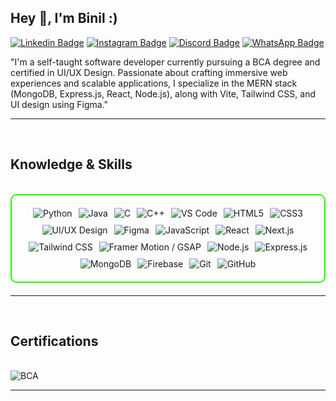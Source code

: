 ## Hey 👋, I'm Binil :)

[![Linkedin Badge](https://img.shields.io/badge/-LinkedIn-0e76a8?style=for-the-badge&logo=Linkedin&logoColor=white)](www.linkedin.com/in/33binilb)
[![Instagram Badge](https://img.shields.io/badge/-Instagram-e4405f?style=for-the-badge&logo=Instagram&logoColor=white)](https://www.instagram.com/binill.b/)
[![Discord Badge](https://img.shields.io/badge/-Discord-5865F2?style=for-the-badge&logo=discord&logoColor=white)](https://discord.gg/RzrEySYe)
[![WhatsApp Badge](https://img.shields.io/badge/-WhatsApp-25D366?style=for-the-badge&logo=whatsapp&logoColor=white)](https://wa.me/917902931503?text=Heyy%20Binil...)


 "I'm a self-taught software developer currently pursuing a BCA degree and certified in UI/UX Design. Passionate about crafting immersive web experiences and scalable applications, I specialize in the MERN stack (MongoDB, Express.js, React, Node.js), along with Vite, Tailwind CSS, and UI design using Figma."


---
<br>

<h2 id="knowledge_skills" align=''> Knowledge & Skills </h2>

<br>

<div style="border: 2px solid #22F700; border-radius: 10px; padding: 20px; margin-bottom: 20px;">
  <div align="left" style="display: flex; flex-wrap: wrap; justify-content: center; gap: 10px;">
      <img src="https://img.shields.io/badge/Python-3776AB?style=for-the-badge&logo=python&logoColor=white" alt="Python" />
<img src="https://img.shields.io/badge/Java-007396?style=for-the-badge&logo=java&logoColor=white" alt="Java" />
<img src="https://img.shields.io/badge/C-00599C?style=for-the-badge&logo=c&logoColor=white" alt="C" />
<img src="https://img.shields.io/badge/C++-00599C?style=for-the-badge&logo=c%2B%2B&logoColor=white" alt="C++" />
<img src="https://img.shields.io/badge/VS_Code-007ACC?style=for-the-badge&logo=visual-studio-code&logoColor=white" alt="VS Code" />
<img src="https://img.shields.io/badge/HTML5-E34F26?style=for-the-badge&logo=html5&logoColor=white" alt="HTML5" />
<img src="https://img.shields.io/badge/CSS3-1572B6?style=for-the-badge&logo=css3&logoColor=white" alt="CSS3" />
<img src="https://img.shields.io/badge/UI/UX_Design-FF61F6?style=for-the-badge&logo=adobe&logoColor=white" alt="UI/UX Design" />
<img src="https://img.shields.io/badge/Figma-F24E1E?style=for-the-badge&logo=figma&logoColor=white" alt="Figma" />
<img src="https://img.shields.io/badge/JavaScript-F7DF1E?style=for-the-badge&logo=javascript&logoColor=black" alt="JavaScript" />
<img src="https://img.shields.io/badge/React-20232A?style=for-the-badge&logo=react&logoColor=61DAFB" alt="React" />
<img src="https://img.shields.io/badge/Next.js-000000?style=for-the-badge&logo=nextdotjs&logoColor=white" alt="Next.js" />
<img src="https://img.shields.io/badge/Tailwind_CSS-38B2AC?style=for-the-badge&logo=tailwind-css&logoColor=white" alt="Tailwind CSS" />
<img src="https://img.shields.io/badge/Framer_Motion/GSAP-FF0080?style=for-the-badge&logo=framer&logoColor=white" alt="Framer Motion / GSAP" />
<img src="https://img.shields.io/badge/Node.js-339933?style=for-the-badge&logo=nodedotjs&logoColor=white" alt="Node.js" />
<img src="https://img.shields.io/badge/Express.js-000000?style=for-the-badge&logo=express&logoColor=white" alt="Express.js" />
<img src="https://img.shields.io/badge/MongoDB-47A248?style=for-the-badge&logo=mongodb&logoColor=white" alt="MongoDB" />
<img src="https://img.shields.io/badge/Firebase-FFCA28?style=for-the-badge&logo=firebase&logoColor=black" alt="Firebase" />
<img src="https://img.shields.io/badge/Git-F05032?style=for-the-badge&logo=git&logoColor=white" alt="Git" />
<img src="https://img.shields.io/badge/GitHub-181717?style=for-the-badge&logo=github&logoColor=white" alt="GitHub" />



  </div>
</div>

---
<br>
<h2 id="Certifications" align=''> Certifications </h2>

<br>

<div>
<img <img src="https://img.shields.io/badge/BCA-Ui & Ux Design-blue?style=for-the-badge&color=000000" alt="BCA" />

</div>

---

